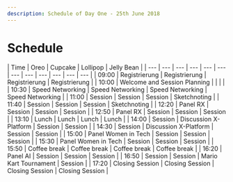 ```yaml
---
description: Schedule of Day One - 25th June 2018
---
```


# Schedule

| Time | Oreo | Cupcake | Lollipop | Jelly Bean |
| --- | --- | --- | --- | --- | --- | --- | --- | --- | --- | --- | --- |
| 09:00 | Registrierung | Registrierung | Registrierung | Registrierung |
| 10:00 | Welcome and Session Planning | | | |
| 10:30 | Speed Networking | Speed Networking | Speed Networking | Speed Networking |
| 11:00 | Session | Session | Session | Sketchnoting |
| 11:40 | Session | Session | Session | Sketchnoting |
| 12:20 | Panel RX | Session | Session | Session |
| 12:50 | Panel RX | Session | Session | Session |
| 13:10 | Lunch | Lunch | Lunch | Lunch |
| 14:00 | Session | Discussion X-Platform | Session | Session |
| 14:30 | Session | Discussion X-Platform | Session | Session |
| 15:00 | Panel Women in Tech | Session | Session | Session |
| 15:30 | Panel Women in Tech | Session | Session | Session |
| 15:50 | Coffee break | Coffee break | Coffee break | Coffee break |
| 16:20 | Panel AI | Session | Session | Session |
| 16:50 | Session | Session | Mario Kart Tournament | Session |
| 17:20 | Closing Session | Closing Session | Closing Session | Closing Session |

